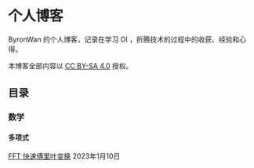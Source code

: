 # 个人博客

ByronWan 的个人博客，记录在学习 OI ，折腾技术的过程中的收获、经验和心得。

本博客全部内容以 [CC BY-SA 4.0](https://creativecommons.org/licenses/by-sa/4.0/) 授权。

## 目录

### 数学

#### 多项式

[FFT 快速傅里叶变换](math/poly/fft.md) 2023年1月10日
